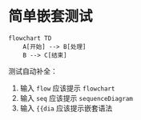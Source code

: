 # 简单嵌套测试

```mermaid
flowchart TD
    A[开始] --> B[处理]
    B --> C[结束]
```

测试自动补全：
1. 输入 `flow` 应该提示 `flowchart`
2. 输入 `seq` 应该提示 `sequenceDiagram`
3. 输入 `{{dia` 应该提示嵌套语法